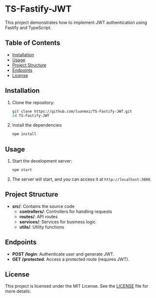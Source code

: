 # TS-Fastify-JWT

This project demonstrates how to implement JWT authentication using Fastify and TypeScript.

## Table of Contents

- [Installation](#installation)
- [Usage](#usage)
- [Project Structure](#project-structure)
- [Endpoints](#endpoints)
- [License](#license)

## Installation

1. Clone the repository:

    ```bash
    git clone https://github.com/luanmxz/TS-Fastify-JWT.git
    cd TS-Fastify-JWT
    ```

2. Install the dependencies:

    ```bash
    npm install
    ```

## Usage

1. Start the development server:

    ```bash
    npm start
    ```

2. The server will start, and you can access it at `http://localhost:3000`.

## Project Structure

- **src/**: Contains the source code
  - **controllers/**: Controllers for handling requests
  - **routes/**: API routes
  - **services/**: Services for business logic
  - **utils/**: Utility functions

## Endpoints

- **POST /login**: Authenticate user and generate JWT.
- **GET /protected**: Access a protected route (requires JWT).

## License

This project is licensed under the MIT License. See the [LICENSE](LICENSE) file for more details.
